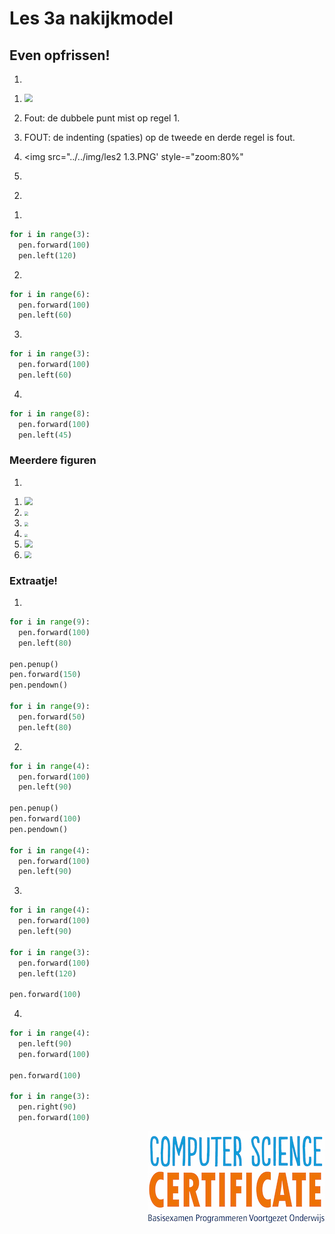 # Les 3a nakijkmodel

## Even opfrissen!

1) 

1. <img src="../../img/image-20190415165611900.png" style="zoom:80%">

2. Fout: de dubbele punt mist op regel 1.

3. FOUT: de indenting (spaties) op de tweede en derde regel is fout.

4. <img src="../../img/les2 1.3.PNG' style-="zoom:80%"

5. 

 <div style="page-break-after: always;"></div>

2)

1. 
```python
for i in range(3):
  pen.forward(100)
  pen.left(120)
```

2. 

```python
for i in range(6):
  pen.forward(100)
  pen.left(60)
```

3. 

```python
for i in range(3):
  pen.forward(100)
  pen.left(60)
```

4. 

```python
for i in range(8):
  pen.forward(100)
  pen.left(45)
```

 <div style="page-break-after: always;"></div>

### Meerdere figuren

1) 

1. <img src="../../img/image-20190415170548304.png" style="zoom:80%">
2. <img src="../../img/image-20190415171210673.png" style="zoom:40%">
3. <img src="../../img/image-20190415171156881.png" style="zoom:40%">
4. <img src="../../img/image-20190415171117482.png"  style="zoom:30%">
5. <img src="../../img/image-20190415171030510.png"  style="zoom:80%">
6. <img src="../../img/image-20190415171304634.png"   style="zoom:70%">



### Extraatje!

1. 

```python
for i in range(9):
  pen.forward(100)
  pen.left(80)

pen.penup()
pen.forward(150)
pen.pendown()

for i in range(9):
  pen.forward(50)
  pen.left(80)
```

2. 

```python
for i in range(4):
  pen.forward(100)
  pen.left(90)

pen.penup()
pen.forward(100)
pen.pendown()

for i in range(4):
  pen.forward(100)
  pen.left(90)
```

 <div style="page-break-after: always;"></div>

3. 

```python
for i in range(4):
  pen.forward(100)
  pen.left(90)

for i in range(3):
  pen.forward(100)
  pen.left(120)

pen.forward(100)
```

4. 


```python
for i in range(4):
  pen.left(90)
  pen.forward(100)

pen.forward(100)

for i in range(3):
  pen.right(90)
  pen.forward(100)
```


<img src="../../img/logoCSCert_10cm.jpg" align="right">
